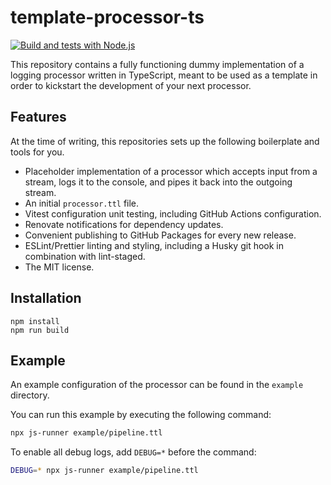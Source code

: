 # template-processor-ts

[![Build and tests with Node.js](https://github.com/rdf-connect/template-processor-ts/actions/workflows/build-test.yml/badge.svg)](https://github.com/rdf-connect/template-processor-ts/actions/workflows/build-test.yml)

This repository contains a fully functioning dummy implementation of a logging processor written in TypeScript, meant to be used as a template in order to kickstart the development of your next processor.

## Features

At the time of writing, this repositories sets up the following boilerplate and tools for you.

- Placeholder implementation of a processor which accepts input from a stream, logs it to the console, and pipes it back into the outgoing stream.
- An initial `processor.ttl` file.
- Vitest configuration unit testing, including GitHub Actions configuration.
- Renovate notifications for dependency updates.
- Convenient publishing to GitHub Packages for every new release.
- ESLint/Prettier linting and styling, including a Husky git hook in combination with lint-staged.
- The MIT license.

## Installation

```
npm install
npm run build
```

## Example

An example configuration of the processor can be found in the `example` directory.

You can run this example by executing the following command:

```bash
npx js-runner example/pipeline.ttl
```

To enable all debug logs, add `DEBUG=*` before the command:

```bash
DEBUG=* npx js-runner example/pipeline.ttl
```
